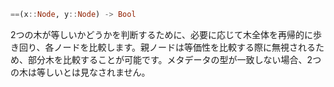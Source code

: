 ```julia
==(x::Node, y::Node) -> Bool
```

2つの木が等しいかどうかを判断するために、必要に応じて木全体を再帰的に歩き回り、各ノードを比較します。親ノードは等価性を比較する際に無視されるため、部分木を比較することが可能です。メタデータの型が一致しない場合、2つの木は等しいとは見なされません。
